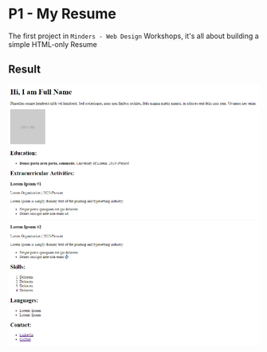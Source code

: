 # P1 - My Resume
The first project in `Minders - Web Design` Workshops, it's all about building a simple HTML-only Resume

## Result
![Result](./Result.png)